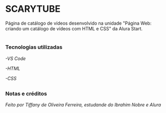 <h1>SCARYTUBE</h1>

Página de catálogo de vídeos desenvolvido na unidade "Página Web: criando um catálogo de vídeos com HTML e CSS" da Alura Start.

#

<h3>Tecnologias utilizadas</h3>

_-VS Code_

_-HTML_

_-CSS_
##

<h3>Notas e créditos</h3>

_Feito por Tiffany de Oliveira Ferreira, estudande do Ibrahim Nobre e Alura_
